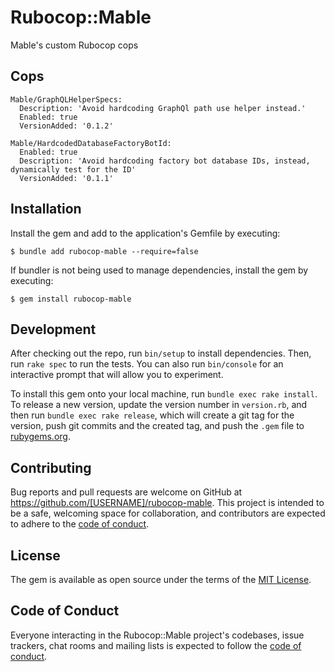 # Rubocop::Mable

Mable's custom Rubocop cops

## Cops

```
Mable/GraphQLHelperSpecs:
  Description: 'Avoid hardcoding GraphQl path use helper instead.'
  Enabled: true
  VersionAdded: '0.1.2'

Mable/HardcodedDatabaseFactoryBotId:
  Enabled: true
  Description: 'Avoid hardcoding factory bot database IDs, instead, dynamically test for the ID'
  VersionAdded: '0.1.1'
```

## Installation

Install the gem and add to the application's Gemfile by executing:

    $ bundle add rubocop-mable --require=false

If bundler is not being used to manage dependencies, install the gem by executing:

    $ gem install rubocop-mable

## Development

After checking out the repo, run `bin/setup` to install dependencies. Then, run `rake spec` to run the tests. You can also run `bin/console` for an interactive prompt that will allow you to experiment.

To install this gem onto your local machine, run `bundle exec rake install`. To release a new version, update the version number in `version.rb`, and then run `bundle exec rake release`, which will create a git tag for the version, push git commits and the created tag, and push the `.gem` file to [rubygems.org](https://rubygems.org).

## Contributing

Bug reports and pull requests are welcome on GitHub at https://github.com/[USERNAME]/rubocop-mable. This project is intended to be a safe, welcoming space for collaboration, and contributors are expected to adhere to the [code of conduct](https://github.com/[USERNAME]/rubocop-mable/blob/master/CODE_OF_CONDUCT.md).

## License

The gem is available as open source under the terms of the [MIT License](https://opensource.org/licenses/MIT).

## Code of Conduct

Everyone interacting in the Rubocop::Mable project's codebases, issue trackers, chat rooms and mailing lists is expected to follow the [code of conduct](https://github.com/[USERNAME]/rubocop-mable/blob/master/CODE_OF_CONDUCT.md).
